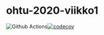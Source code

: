 # ohtu-2020-viikko1

![Github Actions](https://github.com/Jamb000h/ohtu-2020-viikko1/workflows/Java%20CI%20with%20Gradle/badge.svg)[![codecov](https://codecov.io/gh/Jamb000h/ohtu-2020-viikko1/branch/main/graph/badge.svg?token=SZ93ZUFR5D)](undefined)
